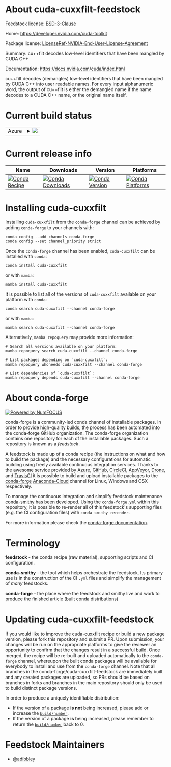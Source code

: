 About cuda-cuxxfilt-feedstock
=============================

Feedstock license: [BSD-3-Clause](https://github.com/conda-forge/cuda-cuxxfilt-feedstock/blob/main/LICENSE.txt)

Home: https://developer.nvidia.com/cuda-toolkit

Package license: [LicenseRef-NVIDIA-End-User-License-Agreement](https://docs.nvidia.com/cuda/eula/index.html)

Summary: cu++filt decodes low-level identifiers that have been mangled by CUDA C++

Documentation: https://docs.nvidia.com/cuda/index.html

cu++filt decodes (demangles) low-level identifiers that have been mangled by
CUDA C++ into user readable names. For every input alphanumeric word, the
output of cu++filt is either the demangled name if the name decodes to a CUDA
C++ name, or the original name itself.


Current build status
====================


<table>
    
  <tr>
    <td>Azure</td>
    <td>
      <details>
        <summary>
          <a href="https://dev.azure.com/conda-forge/feedstock-builds/_build/latest?definitionId=19536&branchName=main">
            <img src="https://dev.azure.com/conda-forge/feedstock-builds/_apis/build/status/cuda-cuxxfilt-feedstock?branchName=main">
          </a>
        </summary>
        <table>
          <thead><tr><th>Variant</th><th>Status</th></tr></thead>
          <tbody><tr>
              <td>linux_64</td>
              <td>
                <a href="https://dev.azure.com/conda-forge/feedstock-builds/_build/latest?definitionId=19536&branchName=main">
                  <img src="https://dev.azure.com/conda-forge/feedstock-builds/_apis/build/status/cuda-cuxxfilt-feedstock?branchName=main&jobName=linux&configuration=linux%20linux_64_" alt="variant">
                </a>
              </td>
            </tr><tr>
              <td>win_64</td>
              <td>
                <a href="https://dev.azure.com/conda-forge/feedstock-builds/_build/latest?definitionId=19536&branchName=main">
                  <img src="https://dev.azure.com/conda-forge/feedstock-builds/_apis/build/status/cuda-cuxxfilt-feedstock?branchName=main&jobName=win&configuration=win%20win_64_" alt="variant">
                </a>
              </td>
            </tr>
          </tbody>
        </table>
      </details>
    </td>
  </tr>
</table>

Current release info
====================

| Name | Downloads | Version | Platforms |
| --- | --- | --- | --- |
| [![Conda Recipe](https://img.shields.io/badge/recipe-cuda--cuxxfilt-green.svg)](https://anaconda.org/conda-forge/cuda-cuxxfilt) | [![Conda Downloads](https://img.shields.io/conda/dn/conda-forge/cuda-cuxxfilt.svg)](https://anaconda.org/conda-forge/cuda-cuxxfilt) | [![Conda Version](https://img.shields.io/conda/vn/conda-forge/cuda-cuxxfilt.svg)](https://anaconda.org/conda-forge/cuda-cuxxfilt) | [![Conda Platforms](https://img.shields.io/conda/pn/conda-forge/cuda-cuxxfilt.svg)](https://anaconda.org/conda-forge/cuda-cuxxfilt) |

Installing cuda-cuxxfilt
========================

Installing `cuda-cuxxfilt` from the `conda-forge` channel can be achieved by adding `conda-forge` to your channels with:

```
conda config --add channels conda-forge
conda config --set channel_priority strict
```

Once the `conda-forge` channel has been enabled, `cuda-cuxxfilt` can be installed with `conda`:

```
conda install cuda-cuxxfilt
```

or with `mamba`:

```
mamba install cuda-cuxxfilt
```

It is possible to list all of the versions of `cuda-cuxxfilt` available on your platform with `conda`:

```
conda search cuda-cuxxfilt --channel conda-forge
```

or with `mamba`:

```
mamba search cuda-cuxxfilt --channel conda-forge
```

Alternatively, `mamba repoquery` may provide more information:

```
# Search all versions available on your platform:
mamba repoquery search cuda-cuxxfilt --channel conda-forge

# List packages depending on `cuda-cuxxfilt`:
mamba repoquery whoneeds cuda-cuxxfilt --channel conda-forge

# List dependencies of `cuda-cuxxfilt`:
mamba repoquery depends cuda-cuxxfilt --channel conda-forge
```


About conda-forge
=================

[![Powered by
NumFOCUS](https://img.shields.io/badge/powered%20by-NumFOCUS-orange.svg?style=flat&colorA=E1523D&colorB=007D8A)](https://numfocus.org)

conda-forge is a community-led conda channel of installable packages.
In order to provide high-quality builds, the process has been automated into the
conda-forge GitHub organization. The conda-forge organization contains one repository
for each of the installable packages. Such a repository is known as a *feedstock*.

A feedstock is made up of a conda recipe (the instructions on what and how to build
the package) and the necessary configurations for automatic building using freely
available continuous integration services. Thanks to the awesome service provided by
[Azure](https://azure.microsoft.com/en-us/services/devops/), [GitHub](https://github.com/),
[CircleCI](https://circleci.com/), [AppVeyor](https://www.appveyor.com/),
[Drone](https://cloud.drone.io/welcome), and [TravisCI](https://travis-ci.com/)
it is possible to build and upload installable packages to the
[conda-forge](https://anaconda.org/conda-forge) [Anaconda-Cloud](https://anaconda.org/)
channel for Linux, Windows and OSX respectively.

To manage the continuous integration and simplify feedstock maintenance
[conda-smithy](https://github.com/conda-forge/conda-smithy) has been developed.
Using the ``conda-forge.yml`` within this repository, it is possible to re-render all of
this feedstock's supporting files (e.g. the CI configuration files) with ``conda smithy rerender``.

For more information please check the [conda-forge documentation](https://conda-forge.org/docs/).

Terminology
===========

**feedstock** - the conda recipe (raw material), supporting scripts and CI configuration.

**conda-smithy** - the tool which helps orchestrate the feedstock.
                   Its primary use is in the construction of the CI ``.yml`` files
                   and simplify the management of *many* feedstocks.

**conda-forge** - the place where the feedstock and smithy live and work to
                  produce the finished article (built conda distributions)


Updating cuda-cuxxfilt-feedstock
================================

If you would like to improve the cuda-cuxxfilt recipe or build a new
package version, please fork this repository and submit a PR. Upon submission,
your changes will be run on the appropriate platforms to give the reviewer an
opportunity to confirm that the changes result in a successful build. Once
merged, the recipe will be re-built and uploaded automatically to the
`conda-forge` channel, whereupon the built conda packages will be available for
everybody to install and use from the `conda-forge` channel.
Note that all branches in the conda-forge/cuda-cuxxfilt-feedstock are
immediately built and any created packages are uploaded, so PRs should be based
on branches in forks and branches in the main repository should only be used to
build distinct package versions.

In order to produce a uniquely identifiable distribution:
 * If the version of a package **is not** being increased, please add or increase
   the [``build/number``](https://docs.conda.io/projects/conda-build/en/latest/resources/define-metadata.html#build-number-and-string).
 * If the version of a package **is** being increased, please remember to return
   the [``build/number``](https://docs.conda.io/projects/conda-build/en/latest/resources/define-metadata.html#build-number-and-string)
   back to 0.

Feedstock Maintainers
=====================

* [@adibbley](https://github.com/adibbley/)

